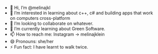 - 👋 Hi, I’m @melinajkl
- 👀 I’m interested in learning about c++, c# and building apps that work on computers cross-platform
- 💞️ I’m looking to collaborate on whatever.
- 🌱 I’m currently learning about Green Software.
- 📫 How to reach me: Instagram -> melinajklein
- 😄 Pronouns: she/her
- ⚡ Fun fact: I have learnt to walk twice.

<!---
melinajkl/melinajkl is a ✨ special ✨ repository because its `README.md` (this file) appears on your GitHub profile.
You can click the Preview link to take a look at your changes.
- 🌱 I’m currently learning how to address and handle hardware components.
--->
